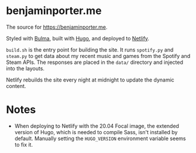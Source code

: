 # benjaminporter.me

The source for <https://benjaminporter.me>.

Styled with [Bulma](https://bulma.io), built with [Hugo](https://gohugo.io), and deployed to
[Netlify](https://www.netlify.com).

`build.sh` is the entry point for building the site. It runs `spotify.py` and `steam.py` to get data about my recent
music and games from the Spotify and Steam APIs. The responses are placed in the `data/` directory and injected into the
layouts.

Netlify rebuilds the site every night at midnight to update the dynamic content.

# Notes

* When deploying to Netlify with the 20.04 Focal image, the extended version of Hugo, which is needed to compile Sass,
isn't installed by default. Manually setting the `HUGO_VERSION` environment variable seems to fix it.
